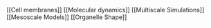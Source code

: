 [[Cell membranes]]
[[Molecular dynamics]]
[[Multiscale Simulations]]
[[Mesoscale Models]]
[[Organelle Shape]]
